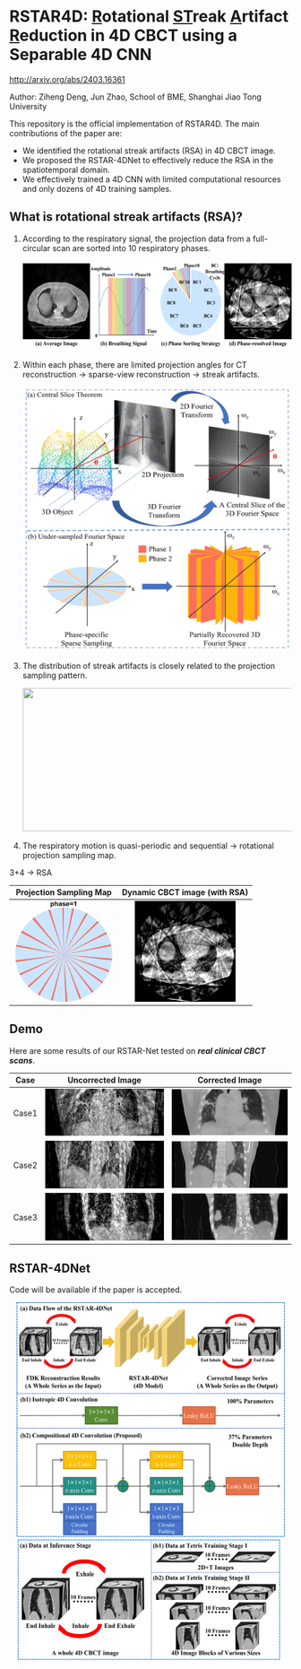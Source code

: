 # RSTAR4D: <u>R</u>otational <u>ST</u>reak <u>A</u>rtifact <u>R</u>eduction in 4D CBCT using a Separable 4D CNN

http://arxiv.org/abs/2403.16361

Author: Ziheng Deng, Jun Zhao, School of BME, Shanghai Jiao Tong University

This repository is the official implementation of RSTAR4D. The main contributions of the paper are:

* We identified the rotational streak artifacts (RSA) in 4D CBCT image.
* We proposed the RSTAR-4DNet to effectively reduce the RSA in the spatiotemporal domain.
* We effectively trained a 4D CNN with limited computational resources and only dozens of 4D training samples.



## What is rotational streak artifacts (RSA)?

1. According to the respiratory signal, the projection data from a full-circular scan are sorted into 10 respiratory phases.

   <div align=center><img width="640" height="160" src="gif/fig1.jpg"></div>

2. Within each phase, there are limited projection angles for CT reconstruction -> sparse-view reconstruction -> streak artifacts.

   <div align=center><img width="480" height="472" src="gif/fig2.jpg"></div>

3. The distribution of streak artifacts is closely related to the projection sampling pattern.

   <div align=center><img width="640" height="256" src="gif/fig3.jpg"></div>

4. The respiratory motion is quasi-periodic and sequential -> rotational projection sampling map.

3+4 -> RSA

<div align=center>

|          Projection Sampling Map          |             Dynamic CBCT image (with RSA)              |
| :---------------------------------------: | :----------------------------------------------------: |
| <img width="180" src="gif/4dbinmap2.gif"> | <img width="180" src="gif/rotatingstreakartifact.gif"> |

</div>

## Demo

Here are some results of our RSTAR-Net tested on __*real clinical CBCT scans*__. 

<div align=center>

| Case  |               Uncorrected Image                |               Corrected Image                |
| :---: | :--------------------------------------------: | :------------------------------------------: |
| Case1 | <img width="270" src="gif/T-uncorrected1.gif"> | <img width="270" src="gif/T-corrected1.gif"> |
| Case2 | <img width="270" src="gif/T-uncorrected2.gif"> | <img width="270" src="gif/T-corrected2.gif"> |
| Case3 | <img width="270" src="gif/T-uncorrected3.gif"> | <img width="270" src="gif/T-corrected3.gif"> |

</div>

## RSTAR-4DNet

Code will be available if the paper is accepted.

<div align=center><img width="480" height="420" src="gif/fig5.jpg"></div>

<div align=center><img width="480" height="216" src="gif/fig6.jpg"></div>



